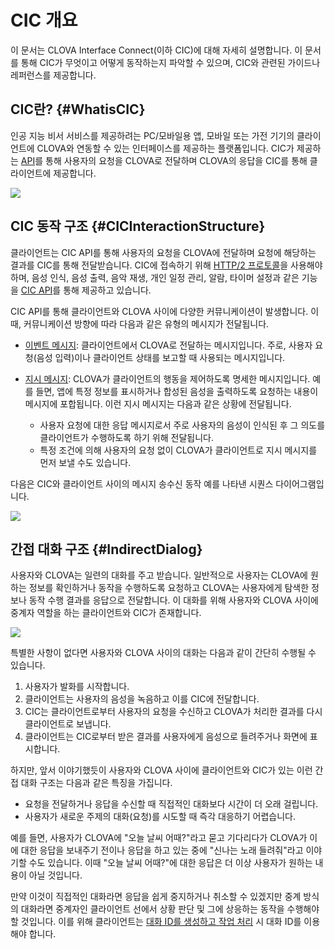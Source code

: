 # CIC 개요
이 문서는 CLOVA Interface Connect(이하 CIC)에 대해 자세히 설명합니다. 이 문서를 통해 CIC가 무엇이고 어떻게 동작하는지 파악할 수 있으며, CIC와 관련된 가이드나 레퍼런스를 제공합니다.

## CIC란? {#WhatisCIC}
인공 지능 비서 서비스를 제공하려는 PC/모바일용 앱, 모바일 또는 가전 기기의 클라이언트에 CLOVA와 연동할 수 있는 인터페이스를 제공하는 플랫폼입니다. CIC가 제공하는 [API](/Develop/References/CIC_API.md)를 통해 사용자의 요청을 CLOVA로 전달하며 CLOVA의 응답을 CIC를 통해 클라이언트에 제공합니다.

![](/Develop/Assets/Images/CIC_Interaction_Structure.png)

## CIC 동작 구조 {#CICInteractionStructure}
클라이언트는 CIC API를 통해 사용자의 요청을 CLOVA에 전달하며 요청에 해당하는 결과를 CIC를 통해 전달받습니다. CIC에 접속하기 위해 [HTTP/2 프로토콜](https://tools.ietf.org/html/rfc7540)을 사용해야 하며, 음성 인식, 음성 출력, 음악 재생, 개인 일정 관리, 알람, 타이머 설정과 같은 기능을 [CIC API](/Develop/References/CIC_API.md)를 통해 제공하고 있습니다.

CIC API를 통해 클라이언트와 CLOVA 사이에 다양한 커뮤니케이션이 발생합니다. 이때, 커뮤니케이션 방향에 따라 다음과 같은 유형의 메시지가 전달됩니다.

* [이벤트 메시지](/Develop/References/CIC_API.md#Event): 클라이언트에서 CLOVA로 전달하는 메시지입니다. 주로, 사용자 요청(음성 입력)이나 클라이언트 상태를 보고할 때 사용되는 메시지입니다.

* [지시 메시지](/Develop/References/CIC_API.md#Directive): CLOVA가 클라이언트의 행동을 제어하도록 명세한 메시지입니다. 예를 들면, 앱에 특정 정보를 표시하거나 합성된 음성을 출력하도록 요청하는 내용이 메시지에 포합됩니다. 이런 지시 메시지는 다음과 같은 상황에 전달됩니다.
    * 사용자 요청에 대한 응답 메시지로서 주로 사용자의 음성이 인식된 후 그 의도를 클라이언트가 수행하도록 하기 위해 전달됩니다.
    * 특정 조건에 의해 사용자의 요청 없이 CLOVA가 클라이언트로 지시 메시지를 먼저 보낼 수도 있습니다.

다음은 CIC와 클라이언트 사이의 메시지 송수신 동작 예를 나타낸 시퀀스 다이어그램입니다.

![](/Develop/Assets/Images/CIC_Interaction_Example_in_Sequence_Diagram.svg)

## 간접 대화 구조 {#IndirectDialog}
사용자와 CLOVA는 일련의 대화를 주고 받습니다. 일반적으로 사용자는 CLOVA에 원하는 정보를 확인하거나 동작을 수행하도록 요청하고 CLOVA는 사용자에게 탐색한 정보나 동작 수행 결과를 응답으로 전달합니다. 이 대화를 위해 사용자와 CLOVA 사이에 중계자 역할을 하는 클라이언트와 CIC가 존재합니다.

![](/Develop/Assets/Images/CIC_Structure_Of_Indirect_Dialog.png)

특별한 사항이 없다면 사용자와 CLOVA 사이의 대화는 다음과 같이 간단히 수행될 수 있습니다.

1. 사용자가 발화를 시작합니다.
2. 클라이언트는 사용자의 음성을 녹음하고 이를 CIC에 전달합니다.
3. CIC는 클라이언트로부터 사용자의 요청을 수신하고 CLOVA가 처리한 결과를 다시 클라이언트로 보냅니다.
4. 클라이언트는 CIC로부터 받은 결과를 사용자에게 음성으로 들려주거나 화면에 표시합니다.

하지만, 앞서 이야기했듯이 사용자와 CLOVA 사이에 클라이언트와 CIC가 있는 이런 간접 대화 구조는 다음과 같은 특징을 가집니다.

* 요청을 전달하거나 응답을 수신할 때 직접적인 대화보다 시간이 더 오래 걸립니다.
* 사용자가 새로운 주제의 대화(요청)를 시도할 때 즉각 대응하기 어렵습니다.

예를 들면, 사용자가 CLOVA에 "오늘 날씨 어때?"라고 묻고 기다리다가 CLOVA가 이에 대한 응답을 보내주기 전이나 응답을 하고 있는 중에 "신나는 노래 들려줘"라고 이야기할 수도 있습니다. 이때 "오늘 날씨 어때?"에 대한 응답은 더 이상 사용자가 원하는 내용이 아닐 것입니다.

만약 이것이 직접적인 대화라면 응답을 쉽게 중지하거나 취소할 수 있겠지만 중계 방식의 대화라면 중계자인 클라이언트 선에서 상황 판단 및 그에 상응하는 동작을 수행해야 할 것입니다. 이를 위해 클라이언트는 [대화 ID를 생성하고 작업 처리](/Develop/Guides/Manage_Dialog_ID_And_Handle_Tasks.md) 시 대화 ID를 이용해야 합니다.
